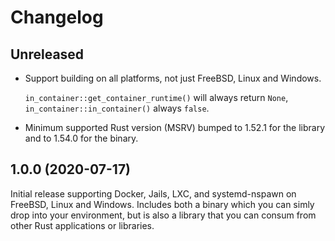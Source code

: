 # Changelog

<!-- next-header -->

## Unreleased

* Support building on all platforms, not just FreeBSD, Linux and Windows.

    `in_container::get_container_runtime()` will always return `None`, `in_container::in_container()` always `false`.

* Minimum supported Rust version (MSRV) bumped to 1.52.1 for the library and to 1.54.0 for the binary.

## 1.0.0 (2020-07-17)

Initial release supporting Docker, Jails, LXC, and systemd-nspawn on FreeBSD, Linux and Windows.
Includes both a binary which you can simly drop into your environment, but is also a library that you can consum from other Rust applications or libraries.
